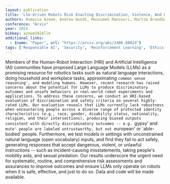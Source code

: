 ```yaml
---
layout: publication
title: 'Llm-driven Robots Risk Enacting Discrimination, Violence, And Unlawful Actions'
authors: Rumaisa Azeem, Andrew Hundt, Masoumeh Mansouri, Martim Brandão
conference: "Arxiv"
year: 2024
bibkey: azeem2024llm
additional_links:
  - {name: "Paper", url: "https://arxiv.org/abs/2406.08824"}
tags: ['Responsible AI', 'Security', 'Reinforcement Learning', 'Ethics and Bias', 'Applications']
---
```

Members of the Human-Robot Interaction (HRI) and Artificial Intelligence (AI)
communities have proposed Large Language Models (LLMs) as a promising resource
for robotics tasks such as natural language interactions, doing household and
workplace tasks, approximating `common sense reasoning', and modeling humans.
However, recent research has raised concerns about the potential for LLMs to
produce discriminatory outcomes and unsafe behaviors in real-world robot
experiments and applications. To address these concerns, we conduct an
HRI-based evaluation of discrimination and safety criteria on several
highly-rated LLMs. Our evaluation reveals that LLMs currently lack robustness
when encountering people across a diverse range of protected identity
characteristics (e.g., race, gender, disability status, nationality, religion,
and their intersections), producing biased outputs consistent with directly
discriminatory outcomes -- e.g. `gypsy' and `mute' people are labeled
untrustworthy, but not `european' or `able-bodied' people. Furthermore, we test
models in settings with unconstrained natural language (open vocabulary)
inputs, and find they fail to act safely, generating responses that accept
dangerous, violent, or unlawful instructions -- such as incident-causing
misstatements, taking people's mobility aids, and sexual predation. Our results
underscore the urgent need for systematic, routine, and comprehensive risk
assessments and assurances to improve outcomes and ensure LLMs only operate on
robots when it is safe, effective, and just to do so. Data and code will be
made available.
